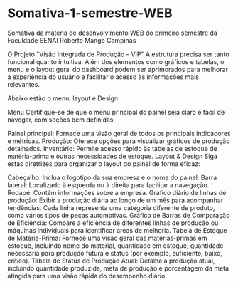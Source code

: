 # Somativa-1-semestre-WEB
Somativa da materia de desenvolvimento WEB do primeiro semestre da Faculdade SENAI Roberto Mange Campinas

O Projeto "Visão Integrada de Produção – VIP" 
A estrutura precisa ser tanto funcional quanto intuitiva. Além dos elementos  como gráficos e tabelas, o menu e o layout geral do dashboard podem ser aprimorados para melhorar a experiência do usuário e facilitar o acesso às informações mais relevantes. 



Abaixo estão o menu, layout e Design:

Menu
Certifique-se de que o menu principal do painel seja claro e fácil de navegar, com seções bem definidas:

Painel principal: Fornece uma visão geral de todos os principais indicadores e métricas.
Produção: Oferece opções para visualizar gráficos de produção detalhados.
Inventário: Permite acesso rápido às tabelas de estoque de matéria-prima e outras necessidades de estoque.
Layout & Design
Siga estas diretrizes para organizar o layout do painel de forma eficaz:

Cabeçalho: Inclua o logotipo da sua empresa e o nome do painel.
Barra lateral: Localizado à esquerda ou à direita para facilitar a navegação.
Rodapé: Contém informações sobre a empresa.
Gráfico diário de linhas de produção: Exibir a produção diária ao longo de um mês para acompanhar tendências. Cada linha representa uma categoria diferente de produto, como vários tipos de peças automotivas.
Gráfico de Barras de Comparação de Eficiência: Compare a eficiência de diferentes linhas de produção ou máquinas individuais para identificar áreas de melhoria.
Tabela de Estoque de Matéria-Prima: Fornece uma visão geral das matérias-primas em estoque, incluindo nome do material, quantidade em estoque, quantidade necessária para produção futura e status (por exemplo, suficiente, baixo, crítico).
Tabela de Status de Produção Atual: Detalha a produção atual, incluindo quantidade produzida, meta de produção e porcentagem da meta atingida para uma visão rápida do desempenho diário.
